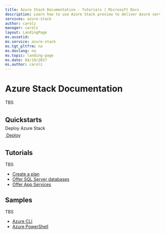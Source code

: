 ```yaml
---
title: Azure Stack Documentation - Tutorials | Microsoft Docs
description: Learn how to use Azure Stack preview to deliver Azure services from your datacenter. Learn and demonstrate features from a proof of concept environment.
services: azure-stack
author: carolz
manager: carolz
layout: LandingPage
ms.assetid: 
ms.service: azure-stack
ms.tgt_pltfrm: na
ms.devlang: na
ms.topic: landing-page
ms.date: 04/19/2017
ms.author: carolz
---
```


<div class="content">
    <h1>Azure Stack Documentation</h1>
    <p style="padding-bottom: 0px; max-width: 1050px;">TBS</p>
<h2 style="margin-top: 36px; margin-bottom: 0px;">Quickstarts</h2>
<p style="margin-top: 6px; margin-bottom: 6px;">Deploy Azure Stack</p>
<div class="ico48Case">
    <div class="ico48Link">
        <a href="/azure/azure-stack/azure-stack-deploy">
            <img src="/media/index/deploy.svg" alt="">
            <span>Deploy</span>
        </a>
    </div>
<div>
<div class="columnHolder">
    <div class="column50">
        <h2 style="margin-top: 36px">Tutorials</h2>
        <p>TBS</p>
        <ul class="spaced">
            <li><a href="/azure/azure-stack/azure-stack-create-plan">Create a plan</a></li>
            <li><a href="/azure-stack/azure-stack-sql-resource-provider-deploy">Offer SQL Server databases</a></li>
            <li><a href="/azure/azure-stack/azure-stack-app-service-overview">Offer App Services</a></li>
        </ul>
        <h2>Samples</h2>
        <p>TBS</p>
        <ul class="spaced">
            <li><a href="/azure/virtual-machines/virtual-machines-linux-cli-samples">Azure CLI</a></li>
            <li><a href="/azure/virtual-machines/virtual-machines-linux-powershell-samples">Azure PowerShell</a></li>
        </ul>
    </div>
</div>
</div>
